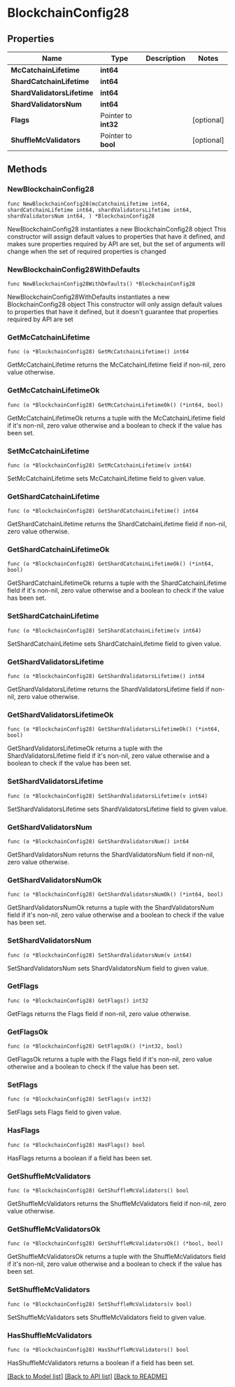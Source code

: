 # BlockchainConfig28

## Properties

Name | Type | Description | Notes
------------ | ------------- | ------------- | -------------
**McCatchainLifetime** | **int64** |  | 
**ShardCatchainLifetime** | **int64** |  | 
**ShardValidatorsLifetime** | **int64** |  | 
**ShardValidatorsNum** | **int64** |  | 
**Flags** | Pointer to **int32** |  | [optional] 
**ShuffleMcValidators** | Pointer to **bool** |  | [optional] 

## Methods

### NewBlockchainConfig28

`func NewBlockchainConfig28(mcCatchainLifetime int64, shardCatchainLifetime int64, shardValidatorsLifetime int64, shardValidatorsNum int64, ) *BlockchainConfig28`

NewBlockchainConfig28 instantiates a new BlockchainConfig28 object
This constructor will assign default values to properties that have it defined,
and makes sure properties required by API are set, but the set of arguments
will change when the set of required properties is changed

### NewBlockchainConfig28WithDefaults

`func NewBlockchainConfig28WithDefaults() *BlockchainConfig28`

NewBlockchainConfig28WithDefaults instantiates a new BlockchainConfig28 object
This constructor will only assign default values to properties that have it defined,
but it doesn't guarantee that properties required by API are set

### GetMcCatchainLifetime

`func (o *BlockchainConfig28) GetMcCatchainLifetime() int64`

GetMcCatchainLifetime returns the McCatchainLifetime field if non-nil, zero value otherwise.

### GetMcCatchainLifetimeOk

`func (o *BlockchainConfig28) GetMcCatchainLifetimeOk() (*int64, bool)`

GetMcCatchainLifetimeOk returns a tuple with the McCatchainLifetime field if it's non-nil, zero value otherwise
and a boolean to check if the value has been set.

### SetMcCatchainLifetime

`func (o *BlockchainConfig28) SetMcCatchainLifetime(v int64)`

SetMcCatchainLifetime sets McCatchainLifetime field to given value.


### GetShardCatchainLifetime

`func (o *BlockchainConfig28) GetShardCatchainLifetime() int64`

GetShardCatchainLifetime returns the ShardCatchainLifetime field if non-nil, zero value otherwise.

### GetShardCatchainLifetimeOk

`func (o *BlockchainConfig28) GetShardCatchainLifetimeOk() (*int64, bool)`

GetShardCatchainLifetimeOk returns a tuple with the ShardCatchainLifetime field if it's non-nil, zero value otherwise
and a boolean to check if the value has been set.

### SetShardCatchainLifetime

`func (o *BlockchainConfig28) SetShardCatchainLifetime(v int64)`

SetShardCatchainLifetime sets ShardCatchainLifetime field to given value.


### GetShardValidatorsLifetime

`func (o *BlockchainConfig28) GetShardValidatorsLifetime() int64`

GetShardValidatorsLifetime returns the ShardValidatorsLifetime field if non-nil, zero value otherwise.

### GetShardValidatorsLifetimeOk

`func (o *BlockchainConfig28) GetShardValidatorsLifetimeOk() (*int64, bool)`

GetShardValidatorsLifetimeOk returns a tuple with the ShardValidatorsLifetime field if it's non-nil, zero value otherwise
and a boolean to check if the value has been set.

### SetShardValidatorsLifetime

`func (o *BlockchainConfig28) SetShardValidatorsLifetime(v int64)`

SetShardValidatorsLifetime sets ShardValidatorsLifetime field to given value.


### GetShardValidatorsNum

`func (o *BlockchainConfig28) GetShardValidatorsNum() int64`

GetShardValidatorsNum returns the ShardValidatorsNum field if non-nil, zero value otherwise.

### GetShardValidatorsNumOk

`func (o *BlockchainConfig28) GetShardValidatorsNumOk() (*int64, bool)`

GetShardValidatorsNumOk returns a tuple with the ShardValidatorsNum field if it's non-nil, zero value otherwise
and a boolean to check if the value has been set.

### SetShardValidatorsNum

`func (o *BlockchainConfig28) SetShardValidatorsNum(v int64)`

SetShardValidatorsNum sets ShardValidatorsNum field to given value.


### GetFlags

`func (o *BlockchainConfig28) GetFlags() int32`

GetFlags returns the Flags field if non-nil, zero value otherwise.

### GetFlagsOk

`func (o *BlockchainConfig28) GetFlagsOk() (*int32, bool)`

GetFlagsOk returns a tuple with the Flags field if it's non-nil, zero value otherwise
and a boolean to check if the value has been set.

### SetFlags

`func (o *BlockchainConfig28) SetFlags(v int32)`

SetFlags sets Flags field to given value.

### HasFlags

`func (o *BlockchainConfig28) HasFlags() bool`

HasFlags returns a boolean if a field has been set.

### GetShuffleMcValidators

`func (o *BlockchainConfig28) GetShuffleMcValidators() bool`

GetShuffleMcValidators returns the ShuffleMcValidators field if non-nil, zero value otherwise.

### GetShuffleMcValidatorsOk

`func (o *BlockchainConfig28) GetShuffleMcValidatorsOk() (*bool, bool)`

GetShuffleMcValidatorsOk returns a tuple with the ShuffleMcValidators field if it's non-nil, zero value otherwise
and a boolean to check if the value has been set.

### SetShuffleMcValidators

`func (o *BlockchainConfig28) SetShuffleMcValidators(v bool)`

SetShuffleMcValidators sets ShuffleMcValidators field to given value.

### HasShuffleMcValidators

`func (o *BlockchainConfig28) HasShuffleMcValidators() bool`

HasShuffleMcValidators returns a boolean if a field has been set.


[[Back to Model list]](../README.md#documentation-for-models) [[Back to API list]](../README.md#documentation-for-api-endpoints) [[Back to README]](../README.md)


